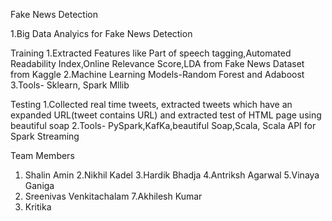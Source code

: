 Fake News Detection

1.Big Data Analyics for Fake News Detection

Training
1.Extracted Features like Part of speech tagging,Automated Readability Index,Online Relevance Score,LDA from Fake News Dataset from Kaggle
2.Machine Learning Models-Random Forest and Adaboost
3.Tools- Sklearn, Spark Mllib

Testing
1.Collected real time tweets, extracted tweets which have an expanded URL(tweet contains URL) and extracted test of HTML page using beautiful soap
2.Tools- PySpark,KafKa,beautiful Soap,Scala, Scala API for Spark Streaming

Team Members
1. Shalin Amin
2.Nikhil Kadel
3.Hardik Bhadja
4.Antriksh Agarwal
5.Vinaya Ganiga
6. Sreenivas Venkitachalam
7.Akhilesh Kumar
8. Kritika
